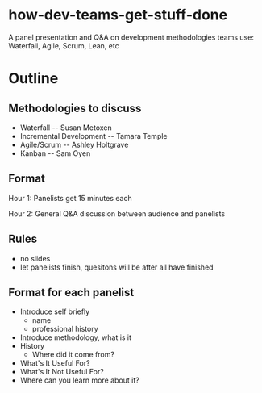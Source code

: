 # how-dev-teams-get-stuff-done
A panel presentation and Q&amp;A on development methodologies teams use: Waterfall, Agile, Scrum, Lean, etc

# Outline

## Methodologies to discuss

* Waterfall -- Susan Metoxen
* Incremental Development -- Tamara Temple
* Agile/Scrum -- Ashley Holtgrave
* Kanban -- Sam Oyen

## Format

Hour 1: Panelists get 15 minutes each

Hour 2: General Q&A discussion between audience and panelists

## Rules

* no slides
* let panelists finish, quesitons will be after all have finished

## Format for each panelist

* Introduce self briefly
    * name
    * professional history
* Introduce methodology, what is it
* History
    * Where did it come from?
* What's It Useful For?
* What's It Not Useful For?
* Where can you learn more about it?
